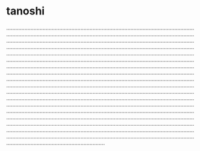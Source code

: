 # tanoshi
.........................................................................................................................................................................................................................................................................................................................................................................................................................................................................................................................................................................................................................................................................................................................................................................................................................................................................................................................................................................................................................................................................................................................................................................................................................................................................................................................................................................................................................................................................................................................................................................................................................................................................................................................................................................................................................................................................................................................................................................................................................................................................................................................................................................................................................................................................................................................................................................................